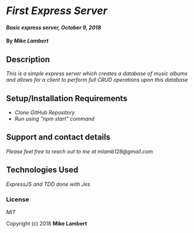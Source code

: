 # _First Express Server_

#### _Basic express server, October 9, 2018_

#### By _**Mike Lambert**_

## Description

_This is a simple express server which creates a database of music albums and allows for a client to perform full CRUD operations upon this database_

## Setup/Installation Requirements

* _Clone GitHub Repository_
* _Run using "npm start" command_


## Support and contact details

_Please feel free to reach out to me at mlamb128@gmail.com_

## Technologies Used

_ExpressJS and TDD done with Jes_

### License

*MIT*

Copyright (c) 2018 **Mike Lambert**
